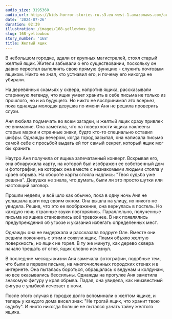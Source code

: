 ```yaml
---
audio_size: 3195360
audio_url: https://kids-horror-stories-ru.s3.eu-west-1.amazonaws.com/audio/168-yellowbox.mp3
date: '2024-07-26'
duration: 02:39
illustration: /images/168-yellowbox.jpg
slug: 168-yellowbox
story_number: '168'
title: Желтый ящик
---
```


В небольшом городке, вдали от крупных магистралей, стоял старый желтый ящик. Жители забывали о его существовании, поскольку он давно перестал выполнять свою прямую функцию - служить почтовым ящиком. Никто не знал, кто устнавил его, и почему его никогда не убирали.

На деревянных скамьях у сквера, напротив ящика, рассказывали старинную легенду, что ящик умеет хранить в себе письма не только из прошлого, но и из будущего. Но никто не воспринимал это всерьез, пока однажды молодая девушка по имени Аня не решила проверить слухи.

Аня любила подмечать во всем загадки, и желтый ящик сразу привлек ее внимание. Она заметила, что на поверхности ящика наклеены старые марки и странные знаки, будто кто-то специально оставил шифры. Однажды вечером, когда город засыпал, она написала письмо самой себе с просьбой выдать ей тот самый секрет, который ящик мог бы хранить.

Наутро Аня получила от ящика запечатанный конверт. Вскрывая его, она обнаружила карту, на которой был изображен ее собственный дом и фотографии, на которых она вместе с незнакомыми людьми стояла у краев обрыва. На обороте карты стояла надпись: "Твоя судьба уже решена". Девушка не знала, что думать, были ли это просто шутки или настоящий заговор.

Прошли недели, и всё шло как обычно, пока в одну ночь Аня не услышала шаги под своим окном. Она вышла на улицу, но никого не увидела. Решив, что это ее воображение, она вернулась в постель. Но каждую ночь странные звуки повторялись. Параллельно, полученные письма из ящика становились всё тревожнее. В них появлялись предупреждения об угрозе и указания избегать определенных мест.

Однажды она не выдержала и рассказала подруге Оле. Вместе они решили покончить с этим и сожгли ящик. Пламя объяло желтую поверхность, но ящик не горел. В ту же минуту, как дерево сквера начало трещать от огня, ящик словно исчезнул.

В последние месяцы жизни Аня замечала фотографии, подобные тем, что были в первом письме, на многочисленных городских стенах и в интернете. Она пыталась бороться, обращалась к ведунам и колдунам, но все оказывались бессильны. Однажды на прогулке Аня заметила знакомую фигуру у края обрыва. Падая, она увидела, как неизвестный фигура с улыбкой исчезает в ночи.

После этого случая в городке долго вспоминали о желтом ящике, и теперь у каждого дома висел знак: "Не трогай ящик, что хранит твою судьбу". И никто никогда больше не пытался узнать тайну желтого ящика.